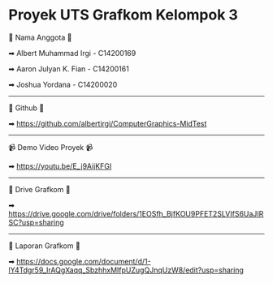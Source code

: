 # Proyek UTS Grafkom Kelompok 3

🗿 Nama Anggota 🗿

➡ Albert Muhammad Irgi - C14200169

➡ Aaron Julyan K. Fian - C14200161

➡ Joshua Yordana - C14200020

-------------------------------------------------------------------------------

💩 Github 💩

➡ https://github.com/albertirgi/ComputerGraphics-MidTest

-------------------------------------------------------------------------------

📹 Demo Video Proyek 📹

➡ https://youtu.be/E_j9AijKFGI

-------------------------------------------------------------------------------

📂 Drive Grafkom 📂

➡ https://drive.google.com/drive/folders/1EOSfh_BjfKOU9PFET2SLVIfS6UaJIRSC?usp=sharing

-------------------------------------------------------------------------------

📄 Laporan Grafkom 📄

➡ https://docs.google.com/document/d/1-lY4Tdgr59_IrAQgXaqq_SbzhhxMIfpUZugQJnqUzW8/edit?usp=sharing

